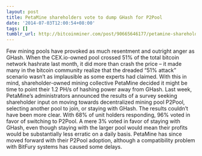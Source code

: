 ```yaml
---
layout: post
title: PetaMine shareholders vote to dump GHash for P2Pool
date: '2014-07-03T12:00:54+08:00'
tags: []
tumblr_url: http://bitcoinminer.com/post/90665646177/petamine-shareholders-vote-to-dump-ghash-for
---
```



Few mining pools have provoked as much resentment and outright anger as GHash. When the CEX.io-owned pool crossed 51% of the total bitcoin network hashrate last month, it did more than crash the price – it made many in the bitcoin community realize that the dreaded “51% attack” scenario wasn’t as implausible as some experts had claimed.
With this in mind, shareholder-owned mining collective PetaMine decided it might be time to point their 1.2 PH/s of hashing power away from GHash. Last week, PetaMine’s administrators announced the results of a survey seeking shareholder input on moving towards decentralized mining pool P2Pool, selecting another pool to join, or staying with GHash.
The results couldn’t have been more clear. With 68% of unit holders responding, 96% voted in favor of switching to P2Pool. A mere 3% voted in favor of staying with GHash, even though staying with the larger pool would mean their profits would be substantially less erratic on a daily basis.
PetaMine has since moved forward with their P2Pool adoption, although a compatibility problem with BitFury systems has caused some delays.

